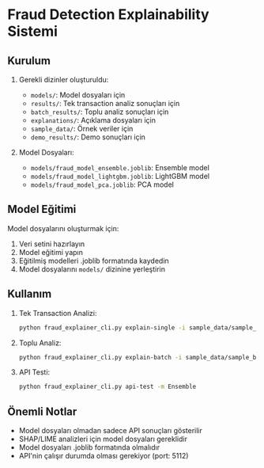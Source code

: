 # Fraud Detection Explainability Sistemi

## Kurulum

1. Gerekli dizinler oluşturuldu:
   - `models/`: Model dosyaları için
   - `results/`: Tek transaction analiz sonuçları için
   - `batch_results/`: Toplu analiz sonuçları için
   - `explanations/`: Açıklama dosyaları için
   - `sample_data/`: Örnek veriler için
   - `demo_results/`: Demo sonuçları için

2. Model Dosyaları:
   - `models/fraud_model_ensemble.joblib`: Ensemble model
   - `models/fraud_model_lightgbm.joblib`: LightGBM model
   - `models/fraud_model_pca.joblib`: PCA model

## Model Eğitimi

Model dosyalarını oluşturmak için:

1. Veri setini hazırlayın
2. Model eğitimi yapın
3. Eğitilmiş modelleri .joblib formatında kaydedin
4. Model dosyalarını `models/` dizinine yerleştirin

## Kullanım

1. Tek Transaction Analizi:
   ```bash
   python fraud_explainer_cli.py explain-single -i sample_data/sample_transaction.json -m Ensemble -o results/
   ```

2. Toplu Analiz:
   ```bash
   python fraud_explainer_cli.py explain-batch -i sample_data/sample_batch.json -m LightGBM -o batch_results/
   ```

3. API Testi:
   ```bash
   python fraud_explainer_cli.py api-test -m Ensemble
   ```

## Önemli Notlar

- Model dosyaları olmadan sadece API sonuçları gösterilir
- SHAP/LIME analizleri için model dosyaları gereklidir
- Model dosyaları .joblib formatında olmalıdır
- API'nin çalışır durumda olması gerekiyor (port: 5112)
